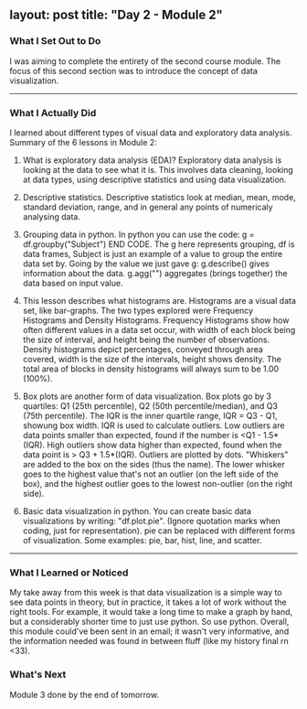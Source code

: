 layout: post
title: "Day 2 - Module 2"
---

### What I Set Out to Do
I was aiming to complete the entirety of the second course module. The focus of this second section was to introduce the concept of data visualization.

---

### What I Actually Did

I learned about different types of visual data and exploratory data analysis.
Summary of the 6 lessons in Module 2:

1. What is exploratory data analysis (EDA)? Exploratory data analysis is looking at the data to see what it is. This involves data cleaning, looking at data types, using descriptive statistics and using data visualization.

2. Descriptive statistics. Descriptive statistics look at median, mean, mode, standard deviation, range, and in general any points of numericaly analysing data.

3. Grouping data in python. In python you can use the code: g = df.groupby("Subject") END CODE. The g here represents grouping, df is data frames, Subject is just an example of a value to group the entire data set by. Going by the value we just gave g: g.describe() gives information about the data. g.agg("") aggregates (brings together) the data based on input value.

4. This lesson describes what histograms are. Histograms are a visual data set, like bar-graphs. The two types explored were Frequency Histograms and Density Histograms. Frequency Histograms show how often different values in a data set occur, with width of each block being the size of interval, and height being the number of observations. Density histograms depict percentages, conveyed through area covered, width is the size of the intervals, height shows density. The total area of blocks in density histograms will always sum to be 1.00 (100%).

5. Box plots are another form of data visualization. Box plots go by 3 quartiles: Q1 (25th percentile), Q2 (50th percentile/median), and Q3 (75th percentile). The IQR is the inner quartile range, IQR = Q3 - Q1, showung box width. IQR is used to calculate outliers. Low outliers are data points smaller than expected, found if the number is <Q1 - 1.5*(IQR). High outliers show data higher than expected, found when the data point is > Q3 + 1.5*(IQR). Outliers are plotted by dots. "Whiskers" are added to the box on the sides (thus the name). The lower whisker goes to the highest value that's not an outlier (on the left side of the box), and the highest outlier goes to the lowest non-outlier (on the right side).  

6. Basic data visualization in python. You can create basic data visualizations by writing: "df.plot.pie". (Ignore quotation marks when coding, just for representation). pie can be replaced with different forms of visualization. Some examples: pie, bar, hist, line, and scatter.
---

### What I Learned or Noticed

My take away from this week is that data visualization is a simple way to see data points in theory, but in practice, it takes a lot of work without the right tools. For example, it would take a long time to make a graph by hand, but a considerably shorter time to just use python. So use python. Overall, this module could've been sent in an email; it wasn't very informative, and the information needed was found in between fluff (like my history final rn <33).

### What's Next

Module 3 done by the end of tomorrow.
